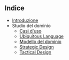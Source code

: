 ## Indice

- [Introduzione](intro)
- Studio del dominio
  * [Casi d'uso](useCases)
  * [Ubiquitous Language]()
  * [Modello del dominio]()
  * [Strategic Design]()
  * [Tactical Design]()
  